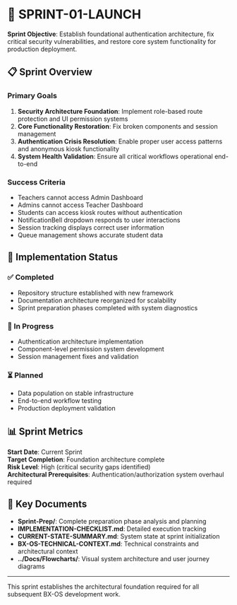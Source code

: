 # 🚀 SPRINT-01-LAUNCH

**Sprint Objective**: Establish foundational authentication architecture, fix critical security vulnerabilities, and restore core system functionality for production deployment.

## 📋 Sprint Overview

### Primary Goals
1. **Security Architecture Foundation**: Implement role-based route protection and UI permission systems
2. **Core Functionality Restoration**: Fix broken components and session management
3. **Authentication Crisis Resolution**: Enable proper user access patterns and anonymous kiosk functionality
4. **System Health Validation**: Ensure all critical workflows operational end-to-end

### Success Criteria
- Teachers cannot access Admin Dashboard
- Admins cannot access Teacher Dashboard  
- Students can access kiosk routes without authentication
- NotificationBell dropdown responds to user interactions
- Session tracking displays correct user information
- Queue management shows accurate student data

## 🎯 Implementation Status

### ✅ Completed
- Repository structure established with new framework
- Documentation architecture reorganized for scalability
- Sprint preparation phases completed with system diagnostics

### 🔄 In Progress
- Authentication architecture implementation
- Component-level permission system development
- Session management fixes and validation

### ⏳ Planned
- Data population on stable infrastructure
- End-to-end workflow testing
- Production deployment validation

## 📊 Sprint Metrics

**Start Date**: Current Sprint  
**Target Completion**: Foundation architecture complete  
**Risk Level**: High (critical security gaps identified)  
**Architectural Prerequisites**: Authentication/authorization system overhaul required

## 🔗 Key Documents

- **Sprint-Prep/**: Complete preparation phase analysis and planning
- **IMPLEMENTATION-CHECKLIST.md**: Detailed execution tracking
- **CURRENT-STATE-SUMMARY.md**: System state at sprint initialization  
- **BX-OS-TECHNICAL-CONTEXT.md**: Technical constraints and architectural context
- **../Docs/Flowcharts/**: Visual system architecture and user journey diagrams

---

This sprint establishes the architectural foundation required for all subsequent BX-OS development work.